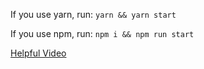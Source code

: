 If you use yarn, run:
`yarn && yarn start`

If you use npm, run:
`npm i && npm run start`


[Helpful Video](https://www.youtube.com/watch?v=sZg3DoTfHLQ&mc_cid=e9c5a0712e&mc_eid=d08e406cf6)

